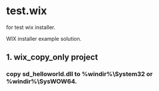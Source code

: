 # test.wix
for test wix installer.

WIX installer example solution. 

## 1. wix_copy_only project
### copy sd_helloworld.dll to %windir%\System32 or %windir%\SysWOW64.


